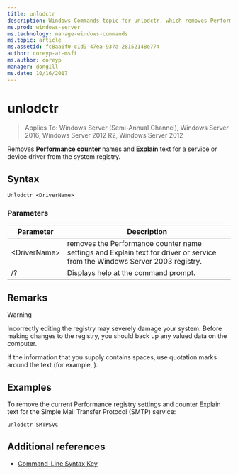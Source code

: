 ```yaml
---
title: unlodctr
description: Windows Commands topic for unlodctr, which removes Performance counter names and Explain text for a service or device driver from the system registry
ms.prod: windows-server
ms.technology: manage-windows-commands
ms.topic: article
ms.assetid: fc8aa6f0-c1d9-47ea-937a-28152148e774
author: coreyp-at-msft
ms.author: coreyp
manager: dongill
ms.date: 10/16/2017
---
```

# unlodctr

>Applies To: Windows Server (Semi-Annual Channel), Windows Server 2016, Windows Server 2012 R2, Windows Server 2012

Removes **Performance counter** names and **Explain** text for a service or device driver from the system registry.   

## Syntax  
```  
Unlodctr <DriverName>   
```  
### Parameters  
|Parameter|Description|  
|-------|--------|  
|\<DriverName>|removes the Performance counter name settings and Explain text for driver or service <DriverName> from the Windows Server 2003 registry.|  
|/?|Displays help at the command prompt.|  

## Remarks  
> [!WARNING]  
> Incorrectly editing the registry may severely damage your system. Before making changes to the registry, you should back up any valued data on the computer.  

If the information that you supply contains spaces, use quotation marks around the text (for example, <DriverName>).  

## <a name=BKMK_Examples></a>Examples  
To remove the current Performance registry settings and counter Explain text for the Simple Mail Transfer Protocol (SMTP) service:  
```  
unlodctr SMTPSVC  
```  
## Additional references  
-   [Command-Line Syntax Key](command-line-syntax-key.md)  
  
